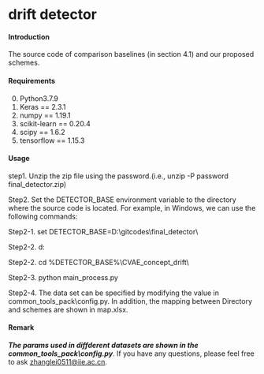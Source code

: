 # drift detector

#### Introduction
The source code of comparison baselines (in section 4.1) and our proposed schemes.

#### Requirements
0. Python3.7.9
1. Keras == 2.3.1
2. numpy == 1.19.1
3. scikit-learn == 0.20.4
4. scipy == 1.6.2
5. tensorflow == 1.15.3

#### Usage
step1. Unzip the zip file using the password.(i.e., unzip -P password final_detector.zip)

Step2. Set the DETECTOR_BASE environment variable to the directory where the source code is located. For example, in Windows, we can use the following commands:

Step2-1. set DETECTOR_BASE=D:\gitcodes\final_detector\

Step2-2. d:

Step2-2. cd %DETECTOR_BASE%\CVAE_concept_drift\

Step2-3. python main_process.py

Step2-4. The data set can be specified by modifying the value in common_tools_pack\config.py. In addition, the mapping between Directory and schemes are shown in map.xlsx.

#### Remark
***The params used in diffderent datasets are shown in the common_tools_pack\config.py***. If you have any questions, please feel free to ask zhanglei0511@iie.ac.cn.
